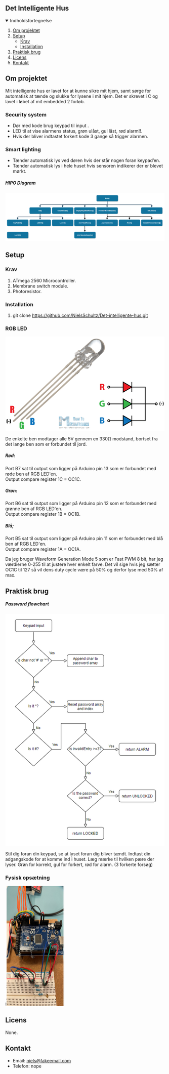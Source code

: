 ## Det Intelligente Hus

<!-- Indholdsfortegnelse -->
<details open="open">
  <summary>Indholdsfortegnelse</summary>
  <ol>
    <li>
      <a href="#om-projektet">Om projektet</a>
    </li>
    <li>
      <a href="#setup">Setup</a>
      <ul>
        <li><a href="#krav">Krav</a></li>
        <li><a href="#installation">Installation</a></li>
      </ul>
    </li>
    <li><a href="#praktisk-brug">Praktisk brug</a></li>
    <li><a href="#licens">Licens</a></li>
    <li><a href="#kontakt">Kontakt</a></li>
  </ol>
</details>

<!-- Om projektet -->
## Om projektet
Mit intelligente hus er lavet for at kunne sikre mit hjem, samt sørge for automatisk at tænde og slukke for lysene i mit hjem.
Det er skrevet i C og lavet i løbet af mit embedded 2 forløb.

### Security system
  - Dør med kode brug keypad til input .
  - LED til at vise alarmens status, grøn ulåst, gul låst, rød alarm!!.
  - Hvis der bliver indtastet forkert kode 3 gange så trigger alarmen.

### Smart lighting
 - Tænder automatisk lys ved døren hvis der står nogen foran keypad’en.
 - Tænder automatisk lys i hele huset hvis sensoren indikerer der er blevet mørkt.

##### HIPO Diagram
![Screenshot](HIPO.png)

## Setup

### Krav

1.  ATmega 2560 Microcontroller.
2.  Membrane switch module.
3.  Photoresistor.

### Installation

1.  git clone https://github.com/NielsSchultz/Det-intelligente-hus.git

### RGB LED
![Screenshot](RGB-LED.png)

De enkelte ben modtager alle 5V gennem en 330Ω modstand, bortset fra det lange ben som er forbundet til jord.

##### Rød:
Port B7 sat til output som ligger på Arduino pin 13 som er forbundet med røde ben af RGB LED'en. <br>
Output compare register 1C = OC1C.
##### Grøn:
Port B6 sat til output som ligger på Arduino pin 12 som er forbundet med grønne ben af RGB LED'en. <br>
Output compare register 1B = OC1B.
##### Blå;
Port B5 sat til output som ligger på Arduino pin 11 som er forbundet med blå ben af RGB LED'en. <br>
Output compare register 1A = OC1A.

Da jeg bruger Waveform Generation Mode 5 som er Fast PWM 8 bit, har jeg værdierne 0-255 til at justere hver enkelt farve.
Det vil sige hvis jeg sætter OC1C til 127 så vil dens duty cycle være på 50% og derfor lyse med 50% af max.

## Praktisk brug
##### Password flowchart
![Screenshot](PasswordFlowchart.png)

Stil dig foran din keypad, se at lyset foran dig bliver tændt.
Indtast din adgangskode for at komme ind i huset. Læg mærke til hvilken pære der lyser.
Grøn for korrekt, gul for forkert, rød for alarm. (3 forkerte forsøg)

### Fysisk opsætning
!<img src="test.jpg" width="180" height="380" />

## Licens

None.

## Kontakt

- Email: niels@fakeemail.com
- Telefon: nope
